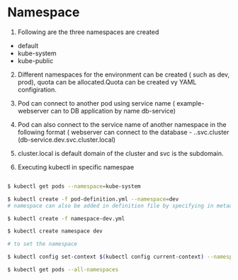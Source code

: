 # Namespace

1. Following are the three namespaces are created 
- default
- kube-system
- kube-public

2. Different namespaces for the environment can be created ( such as dev, prod), quota can be allocated.Quota can be created vy YAML configiration.

3. Pod can connect to another pod using service name ( example- webserver can to DB application by name db-service)

4. Pod can also connect to the service name of another namespace in  the following format ( webserver can connect to the database - <servicename>.<namespacename>.svc.cluster (db-service.dev.svc.cluster.local)

5. cluster.local is default domain of the cluster and svc is the subdomain.

6. Executing kubectl in specific namespae

~~~bash

$ kubectl get pods --namespace=kube-system

$ kubectl create -f pod-definition.yml --namespace=dev
# namespace can also be added in definition file by specifying in metadata

$ kubectl create -f namespace-dev.yml

$ kubectl create namespace dev

# to set the namespace

$ kubectl config set-context $(kubectl config current-context) --namespace=dev

$ kubectl get pods --all-namespaces
